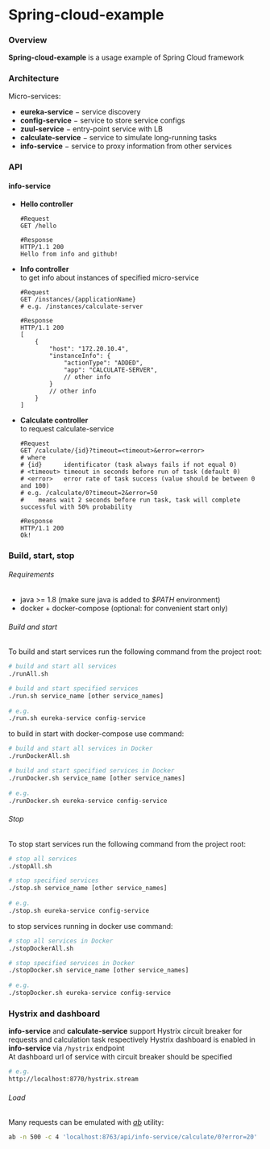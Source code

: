 # Spring-cloud-example


### Overview

**Spring-cloud-example** is a usage example of Spring Cloud framework

### Architecture
Micro-services: 
* **eureka-service** &#8722; service discovery
* **config-service** &#8722; service to store service configs
* **zuul-service** &#8722; entry-point service with LB
* **calculate-service** &#8722; service to simulate long-running tasks
* **info-service** &#8722; service to proxy information from other services
      
 
### API
#### info-service

* **Hello controller**
    ```
    #Request
    GET /hello
    
    #Response
    HTTP/1.1 200
    Hello from info and github!
    ```  
  
* **Info controller**  
  to get info about instances of specified micro-service
    ```
    #Request
    GET /instances/{applicationName}
    # e.g. /instances/calculate-server
    
    #Response
    HTTP/1.1 200
    [
        {
            "host": "172.20.10.4",
            "instanceInfo": {
                "actionType": "ADDED",
                "app": "CALCULATE-SERVER",
                // other info
            }
            // other info 
        }
    ]
    ```  
    
    
* **Calculate controller**  
  to request calculate-service
    ```
    #Request
    GET /calculate/{id}?timeout=<timeout>&error=<error>
    # where
    # {id}      identificator (task always fails if not equal 0)
    # <timeout> timeout in seconds before run of task (default 0)
    # <error>   error rate of task success (value should be between 0 and 100)
    # e.g. /calculate/0?timeout=2&error=50
    #    means wait 2 seconds before run task, task will complete successful with 50% probability
    
    #Response
    HTTP/1.1 200
    Ok!
    ```  


### Build, start, stop
###### Requirements
* java >= 1.8 (make sure java is added to _$PATH_ environment)
* docker + docker-compose (optional: for convenient start only)

###### Build and start
To build and start services run the following command from the project root:
```bash
# build and start all services
./runAll.sh 

# build and start specified services
./run.sh service_name [other service_names]
 
# e.g.
./run.sh eureka-service config-service
```

to build in start with docker-compose use command:
```bash
# build and start all services in Docker
./runDockerAll.sh 

# build and start specified services in Docker
./runDocker.sh service_name [other service_names]
 
# e.g.
./runDocker.sh eureka-service config-service
```

###### Stop
To stop start services run the following command from the project root:
```bash
# stop all services
./stopAll.sh 

# stop specified services
./stop.sh service_name [other service_names]
 
# e.g.
./stop.sh eureka-service config-service
```

to stop services running in docker use command:
```bash
# stop all services in Docker
./stopDockerAll.sh 

# stop specified services in Docker
./stopDocker.sh service_name [other service_names]
 
# e.g.
./stopDocker.sh eureka-service config-service
```


### Hystrix and dashboard

**info-service** and **calculate-service** support Hystrix circuit breaker
for requests and calculation task respectively
Hystrix dashboard is enabled in **info-service** via `/hystrix` endpoint    
At dashboard url of service with circuit breaker should be specified
```bash
# e.g.
http://localhost:8770/hystrix.stream
```

###### Load
Many requests can be emulated with [_ab_](https://httpd.apache.org/docs/2.4/programs/ab.html) utility:
```bash
ab -n 500 -c 4 'localhost:8763/api/info-service/calculate/0?error=20'
```